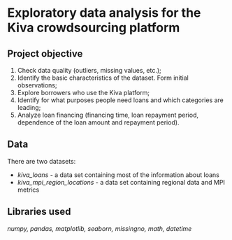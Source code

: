# Exploratory data analysis for the Kiva crowdsourcing platform

## Project objective
1. Check data quality (outliers, missing values, etc.);
2. Identify the basic characteristics of the dataset. Form initial observations;
3. Explore borrowers who use the Kiva platform;
4. Identify for what purposes people need loans and which categories are leading;
5. Analyze loan financing (financing time, loan repayment period, dependence of the loan amount and repayment period).

## Data
There are two datasets:
* <i>kiva_loans</i> - a data set containing most of the information about loans
* <i>kiva_mpi_region_locations</i> - a data set containing regional data and MPI metrics
  
## Libraries used
<i> numpy, pandas, matplotlib, seaborn, missingno, math, datetime </i>
